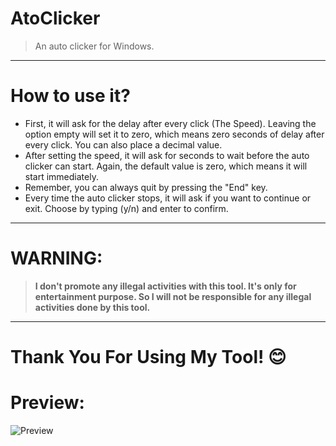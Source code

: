 # AtoClicker
> An auto clicker for Windows.
***
# How to use it?
* First, it will ask for the delay after every click (The Speed). Leaving the option empty will set it to zero, which means zero seconds of delay after every click. You can also place a decimal value.
* After setting the speed, it will ask for seconds to wait before the auto clicker can start. Again, the default value is zero, which means it will start immediately.
* Remember, you can always quit by pressing the "End" key.
* Every time the auto clicker stops, it will ask if you want to continue or exit. Choose by typing (y/n) and enter to confirm.
***
# WARNING: 
> **I don't promote any illegal activities with this tool. It's only for entertainment purpose. So I will not be responsible for any illegal activities done by this tool.**
***
# Thank You For Using My Tool! 😊
# Preview:
![Preview](https://user-images.githubusercontent.com/73626726/123516308-3e75c280-d6bd-11eb-98c0-967ddaa3885d.PNG)
